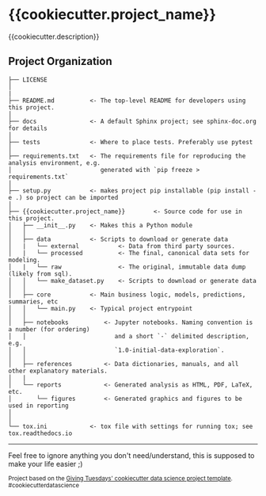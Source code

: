 {{cookiecutter.project_name}}
==============================

{{cookiecutter.description}}

Project Organization
------------

```
├── LICENSE
│
|
├── README.md          <- The top-level README for developers using this project.
│
├── docs               <- A default Sphinx project; see sphinx-doc.org for details
│
├── tests              <- Where to place tests. Preferably use pytest
│
├── requirements.txt   <- The requirements file for reproducing the analysis environment, e.g.
│                         generated with `pip freeze > requirements.txt`
│
├── setup.py           <- makes project pip installable (pip install -e .) so project can be imported
│
├── {{cookiecutter.project_name}}        <- Source code for use in this project.
│   ├── __init__.py    <- Makes this a Python module
│   │
│   ├── data           <- Scripts to download or generate data
│   |   └── external           <- Data from third party sources.
│   |   └── processed          <- The final, canonical data sets for modeling.
│   |   └── raw                <- The original, immutable data dump (likely from sql).
│   │   └── make_dataset.py    <- Scripts to download or generate data
│   │
│   ├── core           <- Main business logic, models, predictions, summaries, etc
│   │   └── main.py    <- Typical project entrypoint
│   │
│   ├── notebooks          <- Jupyter notebooks. Naming convention is a number (for ordering)
│   │                         and a short `-` delimited description, e.g.
│   │                         `1.0-initial-data-exploration`.
│   │
│   ├── references         <- Data dictionaries, manuals, and all other explanatory materials.
│   |
│   └── reports            <- Generated analysis as HTML, PDF, LaTeX, etc.
│       └── figures        <- Generated graphics and figures to be used in reporting
│
│
└── tox.ini            <- tox file with settings for running tox; see tox.readthedocs.io

```

--------




Feel free to ignore anything you don't need/understand, this is supposed to make your life easier ;)

<p><small>Project based on the <a target="_blank" href="https://github.com/Giving-Tuesday/cookiecutter-data-science">
Giving Tuesdays' cookiecutter data science project template</a>. #cookiecutterdatascience</small></p>

